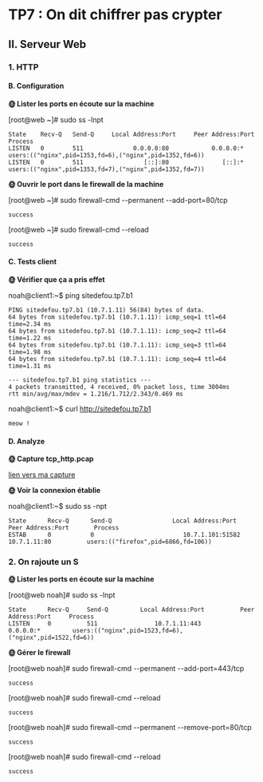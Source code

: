 # TP7 : On dit chiffrer pas crypter

## II. Serveur Web

### 1. HTTP

#### B. Configuration

**🌞 Lister les ports en écoute sur la machine**

[root@web ~]# sudo ss -lnpt

    State    Recv-Q   Send-Q     Local Address:Port     Peer Address:Port   Process
    LISTEN   0        511              0.0.0.0:80            0.0.0.0:*       users:(("nginx",pid=1353,fd=6),("nginx",pid=1352,fd=6))
    LISTEN   0        511                 [::]:80               [::]:*       users:(("nginx",pid=1353,fd=7),("nginx",pid=1352,fd=7))

**🌞 Ouvrir le port dans le firewall de la machine**

[root@web ~]# sudo firewall-cmd --permanent --add-port=80/tcp

    success

[root@web ~]# sudo firewall-cmd --reload

    success

#### C. Tests client

**🌞 Vérifier que ça a pris effet**

noah@client1:~$ ping sitedefou.tp7.b1

    PING sitedefou.tp7.b1 (10.7.1.11) 56(84) bytes of data.
    64 bytes from sitedefou.tp7.b1 (10.7.1.11): icmp_seq=1 ttl=64 time=2.34 ms
    64 bytes from sitedefou.tp7.b1 (10.7.1.11): icmp_seq=2 ttl=64 time=1.22 ms
    64 bytes from sitedefou.tp7.b1 (10.7.1.11): icmp_seq=3 ttl=64 time=1.98 ms
    64 bytes from sitedefou.tp7.b1 (10.7.1.11): icmp_seq=4 ttl=64 time=1.31 ms

    --- sitedefou.tp7.b1 ping statistics ---
    4 packets transmitted, 4 received, 0% packet loss, time 3004ms
    rtt min/avg/max/mdev = 1.216/1.712/2.343/0.469 ms

noah@client1:~$ curl http://sitedefou.tp7.b1

    meow !

#### D. Analyze

**🌞 Capture tcp_http.pcap**

[lien vers ma capture](./tcp_http.pcap)

**🌞 Voir la connexion établie**

noah@client1:~$ sudo ss -npt

    State      Recv-Q      Send-Q                 Local Address:Port                  Peer Address:Port       Process
    ESTAB      0           0                         10.7.1.101:51582                    10.7.1.11:80          users:(("firefox",pid=6866,fd=106))

### 2. On rajoute un S

**🌞 Lister les ports en écoute sur la machine**

[root@web noah]# sudo ss -lnpt

    State      Recv-Q     Send-Q         Local Address:Port          Peer Address:Port     Process
    LISTEN     0          511                10.7.1.11:443                0.0.0.0:*         users:(("nginx",pid=1523,fd=6),("nginx",pid=1522,fd=6))

**🌞 Gérer le firewall**

[root@web noah]# sudo firewall-cmd --permanent --add-port=443/tcp

    success

[root@web noah]# sudo firewall-cmd --reload

    success

[root@web noah]# sudo firewall-cmd --permanent --remove-port=80/tcp

    success

[root@web noah]# sudo firewall-cmd --reload

    success

